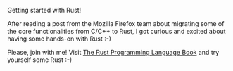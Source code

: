 Getting started with Rust!

After reading a post from the Mozilla Firefox team about migrating some
of the core functionalities from C/C++ to Rust, I got curious and excited about
having some hands-on with Rust :-)

Please, join with me! Visit [The Rust Programming Language Book](https://doc.rust-lang.org/book/second-edition/)
and try yourself some Rust :-)
